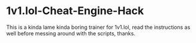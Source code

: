 # 1v1.lol-Cheat-Engine-Hack
This is a kinda lame kinda boring trainer for 1v1.lol, read the instructions as well before messing around with the scripts, thanks.
